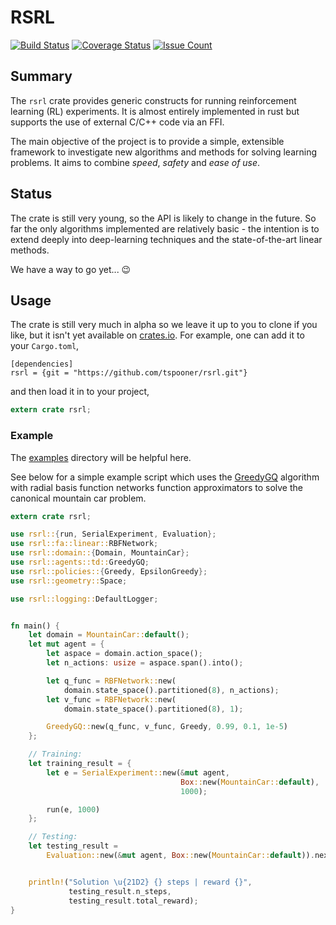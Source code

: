 # RSRL

[![Build Status](https://travis-ci.org/tspooner/rsrl.svg?branch=master)](https://travis-ci.org/tspooner/rsrl) [![Coverage Status](https://coveralls.io/repos/github/tspooner/rsrl/badge.svg?branch=master)](https://coveralls.io/github/tspooner/rsrl?branch=master) [![Issue Count](https://codeclimate.com/github/tspooner/rsrl/badges/gpa.svg)](https://codeclimate.com/github/tspooner/rsrl)

## Summary

The ``rsrl`` crate provides generic constructs for running reinforcement learning (RL) experiments. It is almost entirely implemented in rust but supports the use of external C/C++ code via an FFI.

The main objective of the project is to provide a simple, extensible framework to investigate new algorithms and methods for solving learning problems. It aims to combine _speed_, _safety_ and _ease of use_.

## Status

The crate is still very young, so the API is likely to change in the future. So far the only algorithms implemented are relatively basic - the intention is to extend deeply into deep-learning techniques and the state-of-the-art linear methods.

We have a way to go yet... :wink:

## Usage

The crate is still very much in alpha so we leave it up to you to clone if you like, but it isn't yet available on [crates.io](https://crates.io/). For example, one can add it to your ``Cargo.toml``,

```
[dependencies]
rsrl = {git = "https://github.com/tspooner/rsrl.git"}
```

and then load it in to your project,
```Rust
extern crate rsrl;
```


### Example
The [examples](https://github.com/tspooner/rsrl/tree/master/examples) directory will be helpful here.

See below for a simple example script which uses the [GreedyGQ](http://old.sztaki.hu/~szcsaba/papers/ICML10_controlGQ.pdf) algorithm with radial basis function networks function approximators to solve the canonical mountain car problem.

```Rust
extern crate rsrl;

use rsrl::{run, SerialExperiment, Evaluation};
use rsrl::fa::linear::RBFNetwork;
use rsrl::domain::{Domain, MountainCar};
use rsrl::agents::td::GreedyGQ;
use rsrl::policies::{Greedy, EpsilonGreedy};
use rsrl::geometry::Space;

use rsrl::logging::DefaultLogger;


fn main() {
    let domain = MountainCar::default();
    let mut agent = {
        let aspace = domain.action_space();
        let n_actions: usize = aspace.span().into();

        let q_func = RBFNetwork::new(
            domain.state_space().partitioned(8), n_actions);
        let v_func = RBFNetwork::new(
            domain.state_space().partitioned(8), 1);

        GreedyGQ::new(q_func, v_func, Greedy, 0.99, 0.1, 1e-5)
    };

    // Training:
    let training_result = {
        let e = SerialExperiment::new(&mut agent,
                                      Box::new(MountainCar::default),
                                      1000);

        run(e, 1000)
    };

    // Testing:
    let testing_result =
        Evaluation::new(&mut agent, Box::new(MountainCar::default)).next().unwrap();


    println!("Solution \u{21D2} {} steps | reward {}",
             testing_result.n_steps,
             testing_result.total_reward);
}
```
